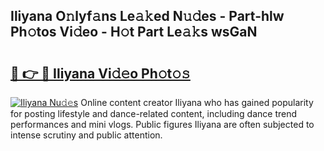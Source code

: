 ## Iliyana O𝚗lyf𝚊ns Le𝚊𝚔ed N𝚞𝚍es - Part-hlw Ph𝚘tos Vi𝚍eo - H𝚘t Part Le𝚊𝚔s wsGaN

# <h2><a href="http://hf91ep.feru.top/?c=Iliyana">🔗 👉 🔴 Iliyana Vi𝚍𝚎o Ph𝚘t𝚘𝚜</a></h2>

[![Iliyana Nu𝚍𝚎s](https://i.imgur.com/0TWrTi3.gif)](http://hf91ep.feru.top/?c=Iliyana)
Online content creator Iliyana who has gained popularity for posting lifestyle and dance-related content, including dance trend performances and mini vlogs. Public figures Iliyana are often subjected to intense scrutiny and public attention. 
